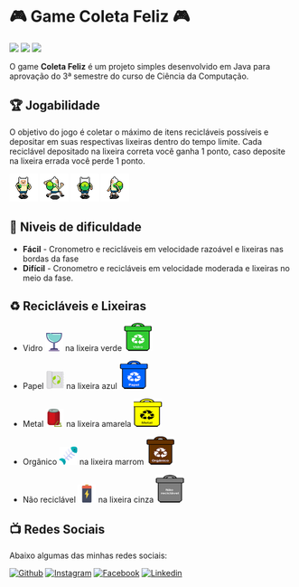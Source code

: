 # :video_game: Game Coleta Feliz :video_game:

<p>
    <img src="https://img.shields.io/badge/version-1.0-blue.svg"/>
    <img src="https://img.shields.io/badge/java-game-red.svg"/>
    <img src="https://img.shields.io/github/repo-size/AbnerPS/coleta-feliz"/>
</p>
 
O game **Coleta Feliz** é um projeto simples desenvolvido em Java para aprovação do 3ª semestre do curso de Ciência da Computação.
 
## :trophy: Jogabilidade
 
O objetivo do jogo é coletar o máximo de itens recicláveis possíveis e depositar em suas respectivas lixeiras dentro do tempo limite. Cada reciclável depositado na lixeira correta você ganha 1 ponto, caso deposite na lixeira errada você perde 1 ponto.

![Persomagem pra baixo](./src/imagens/down.gif)  ![Persomagem pra direita](./src/imagens/right.gif)  ![Persomagem pra cima](./src/imagens/up.gif) ![Persomagem pra esquerda](./src/imagens/left.gif)

## :space_invader: Niveis de dificuldade
- **Fácil** - Cronometro e recicláveis em velocidade razoável e lixeiras nas bordas da fase
- **Difícil** - Cronometro e recicláveis em velocidade moderada e lixeiras no meio da fase.

## :recycle: Recicláveis e Lixeiras
- Vidro ![Vidro](./src/imagens/RecVidro.png) na lixeira verde ![Lixeira vidro](./src/imagens/vidro.png)

- Papel ![Papel](./src/imagens/RecPapel.png) na lixeira azul ![Lixeira vidro](./src/imagens/papel.png)

- Metal ![Metal](./src/imagens/RecMetal.png) na lixeira amarela ![Lixeira vidro](./src/imagens/metal.png)

- Orgânico ![Vidro](./src/imagens/RecOrganico.png) na lixeira marrom ![Lixeira vidro](./src/imagens/organico.png)

- Não reciclável ![Vidro](./src/imagens/NoRec.png) na lixeira cinza ![Lixeira vidro](./src/imagens/naoreciclavel.png)

## :tv: Redes Sociais
 Abaixo algumas das minhas redes sociais:
 
   <a href="https://github.com/AbnerPS" target="_blank" >
    <img alt="Github" src="https://img.shields.io/badge/Github--%23F8952D?style=social&logo=github"></a> 
  
  <a href="https://www.instagram.com/abner.p.s/" target="_blank" >
    <img alt="Instagram" src="https://img.shields.io/badge/Instagram--%23F8952D?style=social&logo=instagram"></a> 
  
  <a href="https://www.facebook.com/AbnerGuthiwill" target="_blank" >
    <img alt="Facebook" src="https://img.shields.io/badge/Facebook--%23F8952D?style=social&logo=facebook"></a> 

  <a href="https://www.linkedin.com/in/abner-pereira-silva-8715a326/" target="_blank" >
    <img alt="Linkedin" src="https://img.shields.io/badge/Linkedin--%23F8952D?style=social&logo=linkedin"></a>
